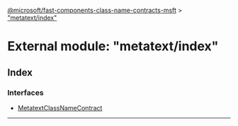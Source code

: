 [@microsoft/fast-components-class-name-contracts-msft](../README.md) > ["metatext/index"](../modules/_metatext_index_.md)

# External module: "metatext/index"

## Index

### Interfaces

* [MetatextClassNameContract](../interfaces/_metatext_index_.metatextclassnamecontract.md)

---

